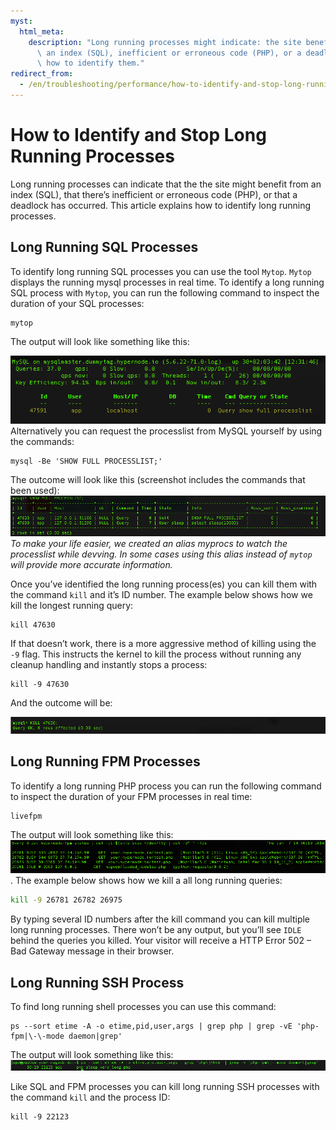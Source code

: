 ```yaml
---
myst:
  html_meta:
    description: "Long running processes might indicate: the site benefiting from\
      \ an index (SQL), inefficient or erroneous code (PHP), or a deadlock. Here's\
      \ how to identify them."
redirect_from:
  - /en/troubleshooting/performance/how-to-identify-and-stop-long-running-processes/
---
```


<!-- source: https://support.hypernode.com/en/troubleshooting/performance/how-to-identify-and-stop-long-running-processes/ -->

# How to Identify and Stop Long Running Processes

Long running processes can indicate that the the site might benefit from an index (SQL), that there’s inefficient or erroneous code (PHP), or that a deadlock has occurred. This article explains how to identify long running processes.

## Long Running SQL Processes

To identify long running SQL processes you can use the tool `Mytop`. `Mytop` displays the running mysql processes in real time. To identify a long running SQL process with `Mytop`, you can run the following command to inspect the duration of your SQL processes:

```nginx
mytop
```

The output will look like something like this:

![](_res/Mqt7Zm-GL7QmGG-mXSb9kQdGcaL1NA6UQA.png)Alternatively you can request the processlist from MySQL yourself by using the commands:

```nginx
mysql -Be 'SHOW FULL PROCESSLIST;'
```

The outcome will look like this (screenshot includes the commands that been used):![](_res/QTQF1Z-Xu6Wz4uJMchJ_UE2TXNpyl4x1AA.png)*To make your life easier, we created an alias myprocs to watch the processlist while devving. In some cases using this alias instead of `mytop` will provide more accurate information.*

Once you’ve identified the long running process(es) you can kill them with the command `kill` and it’s ID number. The example below shows how we kill the longest running query:

```nginx
kill 47630
```

If that doesn’t work, there is a more aggressive method of killing using the `-9` flag. This instructs the kernel to kill the process without running any cleanup handling and instantly stops a process:

```nginx
kill -9 47630
```

And the outcome will be:

![](_res/BR64thKqyhscqUi7LfSgarVlqQYHflnPkA.png)

## Long Running FPM Processes

To identify a long running PHP process you can run the following command to inspect the duration of your FPM processes in real time:

```nginx
livefpm
```

The output will look something like this:
![](_res/Hp5j9Y3gvVUyXkGe2dICoKymkUV6RhtUoQ.png). The example below shows how we kill a all long running queries:

```bash
kill -9 26781 26782 26975
```

By typing several ID numbers after the kill command you can kill multiple long running processes. There won’t be any output, but you’ll see `IDLE` behind the queries you killed. Your visitor will receive a HTTP Error 502 – Bad Gateway message in their browser.

## Long Running SSH Process

To find long running shell processes you can use this command:

```nginx
ps --sort etime -A -o etime,pid,user,args | grep php | grep -vE 'php-fpm|\-\-mode daemon|grep'
```

The output will look something like this:
![](_res/_AH1ST4Tl5BTvMUDN1nxd1BJcu1AxKIesA.png)

Like SQL and FPM processes you can kill long running SSH processes with the command `kill` and the process ID:

```nginx
kill -9 22123
```
